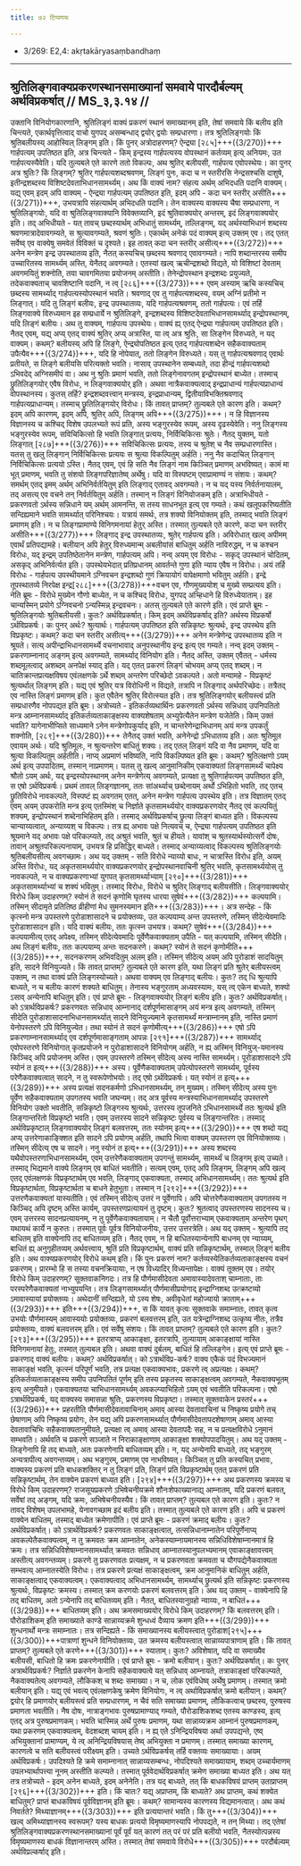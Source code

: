 ```yaml
---
title: ७२ टिप्पणयः

---
```

- 3/269: E2,4: akṛtakāryasaṃbandhaṃ

____________________________________________


## श्रुतिलिङ्गवाक्यप्रकरणस्थानसमाख्यानां समवाये पारदौर्बल्यम् अर्थविप्रकर्षात् // MS_३,३.१४ //

उक्तानि विनियोगकारणानि, श्रुतिलिङ्गं वाक्यं प्रकरणं स्थानं समाख्यानम् इति, तेषां समवाये किं बलीय इति चिन्त्यते, एकार्थवृत्तित्वाद् वाचो युगपद् असम्बन्धाद् द्वयोर् द्वयोः सम्प्रधारणा। तत्र श्रुतिलिङ्गयोः किं श्रुतिबलीयस्य् आहोस्विल् लिङ्गम् इति। किं पुनर् अत्रोदाहरणम्? ऐन्द्र्या [२८५]+++({3/270})+++ गार्हपत्यम् उपतिष्ठत इति, अत्र चिन्त्यते - किम् इन्द्रस्य गार्हपत्यस्य वोपस्थानं कर्तव्यम् इत्य् अनियमः, उत गार्हपत्यस्यैवेति। यदि तुल्यबले एते कारणे ततो विकल्पः, अथ श्रुतिर् बलीयसी, गार्हपत्य एवोपस्थेयः।
का पुनर् अत्र श्रुतिः? किं लिङ्गम्? श्रुतिर् गार्हपत्यशब्दश्रवणम्, लिङ्गं पुनः, कदा च न स्तरीरसि नेन्द्रसश्चसि दाशुषे, इतीन्द्रशब्दस्य विशिष्टदेवताभिधानसामर्थ्यम्। अथ किं वाक्यं नाम? संहत्य अर्थम् अभिदधति पदानि वाक्यम्। यद्य् एवम् इदम् अपि वाक्यम् - ऐन्द्र्या गार्हपत्यम् उपतिष्ठत इति, इदम् अपि - कदा चन स्तरीर् असीति+++({3/271})+++, उभयत्रापि संहत्यार्थम् अभिदधति पदानि। तेन वाक्यस्य वाक्यस्य चैषा सम्प्रधारणा, न श्रुतिलिङ्गयोः, यदि वा श्रुतिलिङ्गवाक्यानि विवेक्तव्यानि, इदं श्रुतिवाक्ययोर् अन्तरम्, इदं लिङ्गवाक्ययोर् इति।
तद् अभिधीयते - यत् तावच् छब्दस्यार्थम् अभिधातुं सामर्थ्यम्, तल्लिङ्गम्, यद् अर्थस्याभिधानं शब्दस्य श्रवणमात्रादेवावगम्यते, स श्रुत्यावगम्यते, श्रवणं श्रुतिः। एकार्थम् अनेकं पदं वाक्यम् इत्य् उक्तम् एव। तद् एतत् सर्वेष्व् एव वाक्येषु समवेतं विविक्तं च दृश्यते। इह तावत् कदा चन स्तरीर् असीत्य्+++({3/272})+++ अनेन मन्त्रेण इन्द्र उपस्थातव्य इति, नैतत् कस्यचिच् छब्दस्य श्रवणाद् एवावगम्यते। नापि शब्दान्तरस्य समीप उच्चारितस्य सामर्थ्यम् अस्ति, येनैतद् अवगम्यते। एतस्यां खल्व् ऋचीन्द्रशब्दो विद्यते, यो विशिष्टां देवताम् अवगमयितुं शक्नोति, तया चावगमितया प्रयोजनम् अस्तीति। तेनेन्द्रोपस्थान इन्द्रशब्दः प्रयुज्यते, तदेकवाक्यताच् चावशिष्टानि पदानि, न त्व् [२८६]+++({3/273})+++ एवम् अस्याम् ऋचि कस्यचिच् छब्दस्य सामर्थ्याद् गार्हपत्यस्योपस्थानं भवति। श्रवणाद् एव तु गार्हपत्यशब्दस्य, वयम् अग्निं प्रतीमो न लिङ्गात्। यदि तु लिङ्गं बलीयः, इन्द्र उपस्थातव्यः, यदि गार्हपत्यश्रवणम्, ततो गार्हपत्यः।
एवं तर्हि लिङ्गवाक्ये विरुध्यमान इह सम्प्रधार्ये न श्रुतिलिङ्गे, इन्द्रशब्दस्य विशिष्टदेवताभिधानसामर्थ्याद् इन्द्रोपस्थानम्, यदि लिङ्गं बलीयः। अथ तु वाक्यम्, गार्हपत्य उपस्थेयः। वाक्यं ह्य् एतद् ऐन्द्र्या गार्हपत्यम् उपतिष्ठत इति। नैतद् एवम्, यद्य् अप्य् एतद् वाक्यं श्रुतिर् अप्य् अत्रास्ति, या त्व् अत्र श्रुतिः, सा लिङ्गेन विरुध्यते, न यद् वाक्यम्। कथम्? बलीयस्य् अपि हि लिङ्गे, ऐन्द्र्योपतिष्ठत इत्य् एतद् गार्हपत्यशब्देन सहैकवाक्यताम् उपैत्यैव+++({3/274})+++, यदि हि नोपेयात्, ततो लिङ्गेन विरुध्यते। यस् तु गार्हपत्यश्रवणाद् एवार्थः प्रतीयते, स लिङ्गे बलीयसि परित्यक्तो भवति। नासाव् उपस्थानेन सम्बध्यते, तदा हीन्द्रं गार्हपत्यशब्दो ऽभिवदेद् अग्निसमीपं वा। अथ नु श्रुतिः प्रमाणं भवति, ततो लिङ्गेनावगतम् इन्द्रोपस्थानं बाध्येत। तस्माच् छ्रुतिलिङ्गयोर् एवैष विरोधः, न लिङ्गवाक्ययोर् इति। अथवा नात्रैकवाक्यत्वाद् इन्द्रप्राधान्यं गार्हपत्यप्राधान्यं वोपस्थानस्य। कुतस् तर्हि? इन्द्रशब्दवत्त्वान् मन्त्रस्य, इन्द्रप्राधान्यम्, द्वितीयाविभक्तिश्रवणाद् गार्हपत्यप्राधान्यम्। तस्माच् छ्रुतिलिङ्गयोर् विरोधः।
किं तावत् प्राप्तम्? तुल्यबले एते कारण इति। कथम्? इदम् अपि कारणम्, इदम् अपि, श्रुतिर् अपि, लिङ्गम् अपि+++({3/275})+++। न हि विज्ञानस्य विज्ञानस्य च कश्चिद् विशेष उपलभ्यते रूपं प्रति, अस्य भङ्गुरस्येव रूपम्, अस्य दृढस्येवेति। ननु लिङ्गस्य भङ्गुरस्येव रूपम्, सविचिकित्सो हि भवति लिङ्गात् प्रत्ययः, निर्विचिकित्सः श्रुतेः। नैतद् युक्तम्, यतो लिङ्गात् [२८७]+++({3/276})+++ सविचिकित्सः प्रत्ययः, तस्य च श्रुतेश् च नैव सम्प्रधारणास्ति। यतस् तु खलु लिङ्गान् निर्विचिकित्सः प्रत्ययः स श्रुत्या विकल्पितुम् अर्हति। ननु नैव कदाचिल् लिङ्गान् निर्विचिकित्सः प्रत्ययो ऽस्ति। नैतद् एवम्, एवं हि सति नैव लिङ्गं नाम किञ्चित् प्रमाणम् अभविष्यत्। कामं मा भूत् प्रमाणम्, भवति तु संशयो लिङ्गपरिज्ञातेष्व् अर्थेषु। यदि वा विस्पष्टम् एवाप्रामाण्यं न संशयः। कथम्? समर्थम् एतद् इमम् अर्थम् अभिनिर्वर्तयितुम् इति लिङ्गाद् एतावद् अवगम्यते। न च यद् यस्य निर्वर्तनायालम्, तद् असत्य् एव वचने तन् निर्वर्तयितुम् अर्हति। तस्मान् न लिङ्गं विनियोजकम् इति।
अत्राभिधीयते - प्रकरणवतो ऽर्थस्य सन्निधाने यम् अर्थम् आमनन्ति, स तस्य साधनभूत इत्य् एव गम्यते। कथं खलूपकरिष्यतीति सन्दिह्यमाने भवति सामर्थ्यात् परिनिश्चयः। यत्रायं समर्थः, तत्र शक्यो विनियोक्तम् इति, तस्माद् भवति लिङ्गं प्रमाणम् इति। न च लिङ्गप्रामाण्ये विनिगमनायां हेतुर् अस्ति। तस्मात् तुल्यबले एते कारणे, कदा चन स्तरीर् असीति+++({3/277})+++ लिङ्गाद् इन्द्र उपस्थातव्यः, श्रुतेर् गार्हपत्य इति। अविरोधात् खल्व् अपीमम् एवार्थं प्रतिपद्यामहे। बलीयान् अपि हेतुर् विरुध्यमान्म् अबलीयांसं बाधितुम् अर्हति नाविरुद्धम्, न च कश्चन विरोधः, यद् इन्द्रम् उपतिष्ठेतानेन मन्त्रेण, गार्हपत्यम् अपि।
नन्व् अयम् एव विरोधः - सकृद् उपस्थानं चोदितम्, असकृद् अभिनिर्वर्त्यत इति। उपस्थेयभेदात् प्रतिप्रधानम् आवर्तन्ते गुणा इति न्याय एवैष न विरोधः। अयं तर्हि विरोधः - गार्हपत्य उपस्थीयमाने ऽग्निवचन इन्द्रशब्दो गुणं क्रियायोगं वापेक्षमाणो भवितुम् अर्हति। इन्द्रे तूपस्थातव्ये निरपेक्ष इन्द्र[२८८]+++({3/278})+++वचन एव, गौणमुख्ययोश् च मुख्ये सम्प्रत्यय इति। नेति ब्रूमः - विरोधे मुख्येन गौणो बाध्येत, न च कश्चिद् विरोधः, युगपद् अभ्हिधाने हि विरुध्येयाताम्। इह चान्यस्मिन् प्रयोगे ऽग्निवचनो ऽन्यस्मिन्न् इन्द्रवचनः। अतस् तुल्यबले एते कारणे इति।
एवं प्राप्ते ब्रूमः - श्रुतिलिङ्गयोः श्रुतिबलीयसी। कुतः? अर्थविप्रकर्षात्। किम् इदम् अर्थविप्रकर्षाद् इति? अर्थस्य विप्रकर्षो ऽर्थविप्रकर्षः। कः पुनर् अर्थः? श्रुत्यार्थः। गार्हपत्यम् उपतिष्ठत इति सन्निकृष्टः श्रुत्यर्थः, इन्द्र उपस्थेय इति विप्रकृष्टः। कथम्? कदा चन स्तरीर् असीत्य्+++({3/279})+++ अनेन मन्त्रेणेन्द्र उपस्थातव्य इति न श्रूयते। सत्य् अपीन्द्राभिधानसामर्थ्ये वचनाभावाद् अनुपस्थानीय इन्द्र इत्य् एव गम्यते।
नन्व् इदम् उक्तम् - प्रकरणाम्नानाद् अङ्गम् इत्य् अवगम्यते, सामर्थ्याद् विनियोग इति। नैतद् अस्ति, उक्तम् एवैतत् - धर्मस्य शब्दमूलत्वाद् अशब्दम् अनपेक्षं स्याद् इति। यद् एतत् प्रकरणं लिङ्गं चोभयम् अप्य् एतद् शब्दम्। न चातिक्रान्तप्रत्यक्षविषय एवंलक्षणके ऽर्थे शब्दम् अन्तरेण परिच्छेदो ऽवकल्पते। अतो मन्यामहे - विप्रकृष्टं श्रुत्यर्थाल् लिङ्गम् इति। यद्य् एवं श्रुतिर् यत्र विरोधिनी न विद्यते, तत्रापि न लिङ्गाद् अर्थपरिच्छेदः। तत्रैतद् एव नास्ति लिङ्गं प्रमाणम् इति। कुत एवैतेन श्रुतिर् विरोत्स्यत इति। तत्र श्रुतिलिङ्गयोर् बलीयस्त्वं प्रति सम्प्रधारणैव नोपपद्यत इति ब्रूमः।
अत्रोच्यते - इतिकर्तव्यथार्थिनः प्रकरणवतो ऽर्थस्य सन्निधाव् उपनिपतितो मन्त्र आम्नानसामर्थ्याद् इतिकर्तव्यताकाङ्क्षस्य वाक्यशेषताम् अभ्युपेत्यैतेन मन्त्रेण यजेतेति। किम् उक्तं भवति? यागेनाभीप्सिते साध्यमाने ऽनेन मन्त्रेणोपकुर्याद् इति, न चान्तरेणेन्द्राभिधानम् अयं मन्त्र उपकर्तुं शक्नोति, [२८९]+++({3/280})+++ तेनैतद् उक्तं भवति, अनेनेन्द्रो ऽभिधातव्य इति। अतः श्रुतिमूल एवायम् अर्थः। यदि श्रुतिमूलः, न श्रुत्यन्तरेण बाधितुं शक्यः। तद् एतल् लिङ्गं यदि वा नैव प्रमाणम्, यदि वा श्रुत्या विकल्पितुम् अर्हतीति। नाप्य् अप्रमाणं भविष्यति, नापि विकल्पिष्यत इति ब्रूमः। कथम्? श्रुतिलक्षणो ऽयम् अर्थ इत्य् उपपादितम्, तस्मान् नाप्रमाणम्। यतस् तु खल्व् आनुमानिकीम् एकवाक्यतां लिङ्गसामर्थ्यं चापेक्ष्य श्रौतो ऽयम् अर्थः, यद् इन्द्रस्योपस्थानम् अनेन मन्त्रेणेत्य् अवगम्यते, प्रत्यक्षा तु श्रुतिगार्हपत्यम् उपतिष्ठत इति, स एषो ऽर्थविप्रकर्षः। प्रथमं तावल् लिङ्गज्ञानम्, ततः सांअर्थ्याच् छब्देनायम् अर्थो ऽभिहितो भवति, तद् एतच् छ्रुतिविरोधे नावकल्पते, विस्पष्टं ह्य् अवगतम् एतत्, अनेन मन्त्रेण गार्हपत्य उपस्थेय इति। तत्र विज्ञातम् एतद् एवम् अयम् उपकरोति मन्त्र इत्य् एतस्मिंश् च निर्ज्ञाते कृतसामर्थ्ययोर् वाक्यप्रकरणयोर् नैतद् एवं कल्पयितुं शक्यम्, इन्द्रोपस्थानं शब्देनाभिहितम् इति। तस्माद् अर्थविप्रकर्षाच् छ्रुत्या लिङ्गं बाध्यत इति।
विकल्पस्य चान्याय्यत्वात्, अन्याय्यश् च विकल्पः। तत्र ह्य् अभावः पक्षे नित्यवच् च, ऐन्द्र्या गार्हपत्यम् उपतिष्ठत इति श्रूयमाने यद् अभावः पक्षे परिकल्प्यते, तद् अश्रुतं भवति, श्रुतं च हीयते। यावांश् च श्रुतस्यार्थस्योत्सर्गे दोषः, तावान् अश्रुतपरिकल्पनायाम्, उभयत्र हि प्रसिद्धिर् बाध्यते। तस्माद् अन्याय्यत्वाद् विकल्पस्य श्रुतिलिङ्गयोः श्रुतिबलीयसीत्य् अवगच्छामः।
अथ यद् उक्तम् - सति विरोधे न्याय्यो बाधः, न चात्रास्ति विरोध इति, अयम् अस्ति विरोधः, यद् अकृतसामर्थ्ययोर् वाक्यप्रकरणयोर् इन्द्रोपस्थानवाचिनी श्रुतिर् भवति, कृतसामर्थ्ययोस् तु नावकल्पते, न च वाक्यप्रकरणाभ्यां युगपत् कृतसामर्थ्याभ्याम् [२९०]+++({3/281})+++ अकृतसामर्थ्याभ्यां च शक्यं भवितुम्। तस्माद् विरोधः, विरोधे च श्रुतिर् लिङ्गाद् बलीयसीति।
लिङ्गवाक्ययोर् विरोधे किम् उदाहरणम्? स्योनं ते सदनं कृणोमि घृतस्य धारया सुषेवं+++({3/282})+++ कल्पयामि। तस्मिन् सीदामृते प्रतितिष्ठ व्रीहीणां मेध सुमनस्यमान इति+++({3/283})+++। अत्र सन्देहः - किं कृत्स्नो मन्त्र उपस्तरणे पुरोडाशासादने च प्रयोक्तव्यः, उत कल्पयाम्य् अन्त उपस्तरणे, तस्मिन् सीदेत्येवमादिः पुरोडाशासादन इति। यदि वाक्यं बलीयः, ततः कृत्स्न उभयत्र। कथम्? सुषेवं+++({3/284})+++ कल्पयामीत्य् एतद् अपेक्ष्य, तस्मिन् सीदेत्येवमादिः पूर्वेणैकवाक्यताम् उपैति - यत् कल्पयामि, तस्मिन् सीदेति। अथ लिङ्गं बलीयः, ततः कल्पयाम्य् अन्तः सदनकरणे। कथम्? स्योनं ते सदनं कृणोमीति+++({3/285})+++, सदनकरणम् अभिवदितुम् अलम् इति। तस्मिन् सीदेत्य् अयम् अपि पुरोडाशं सादयितुम् इति, सादने विनियुज्यते।
किं तावत् प्राप्तम्? तुल्यबले एते कारण इति, यथा लिङ्गं प्रति श्रुतेर् बलीयस्त्वम् उक्तम्, न तथा वाक्यं प्रति लिङ्गस्योच्यते। अथवा वाक्यम् एव लिङ्गाद् बलीयः। कुतः? तद् धि श्रुत्यापि बाध्यते, न च बलीयः कारणं शक्यते बाधितुम्। तेनास्य भङ्गुरताम् अध्यवस्यामः, यस् त्व् एकेन बाध्यते, शक्यो ऽसाव् अन्येनापि बाधितुम् इति।
एवं प्राप्ते ब्रूमः - लिङ्गवाक्ययोर् लिङ्गं बलीय इति। कुतः? अर्थविप्रकर्षात्। को ऽत्रार्थविप्रकर्षः? प्रकरणवतः सन्निधाव् आम्नानाद् दर्शपूर्णमासाङ्गम् अयं मन्त्र इत्य् अवगम्यते, तस्मिन् सीदेति पुरोडाशासादनाभिधानसामर्थ्यात् सादने विनियुज्यमाने कृतसामर्थ्यं मन्त्राम्नानम् इति, नास्ति प्रमाणं येनोपस्तरणे ऽपि विनियुज्येत। तथा स्योनं ते सदनं कृणोमीत्य्+++({3/286})+++ एषो ऽपि प्रकरणाम्नानसामर्थ्याद् एव दर्शपूर्णमासाङ्गताम् आपन्नः [२९१]+++({3/287})+++ सामर्थ्याद् एवोपस्तरणे विनियोगात् कृतप्रयोजने न पुरोडाशासादने विनियोगम् अर्हति, न ह्य् अस्मिन् विनियुज्-यमानस्य किञ्चिद् अपि प्रयोजनम् अस्ति। एवम् उपस्तरणे तस्मिन् सीदेत्य् अस्य नास्ति सामर्थ्यम्। पूरोडाशासादने ऽपि स्योनं त इत्य्+++({3/288})+++ अस्य। पूर्वेणैकवाक्यताम् उपेत्योपस्तरणे सामर्थ्यम्, पूर्वस्य परेणैकवाक्यत्वात् सादने, न तु स्वरूपेणोभयोः। तद् एषो ऽर्थविप्रकर्षः।
यत् स्योनं त इत्य्+++({3/289})+++ अस्य प्रत्यक्षं सदनकर्मणो ऽभिधानसामर्थ्यम्, तन् मुख्यम्। तस्मिन् सीदेत्य् अस्य पुनः पूर्वेण सहैकवाक्यताम् उपगतस्य भवति जघन्यम्। तद् अत्र पूर्वस्य मन्त्रस्याभिधानसामर्थ्याद् उपस्तरणे विनियोग उक्तो भवतीति, सन्निकृष्टो लिङ्गस्य श्रुत्यर्थः, उत्तरस्य तूपजनिते ऽभिधानसामर्थ्ये ततः श्रुत्यर्थ इति लिङ्गान्तरितो विप्रकृष्टो भवति। एवम् उत्तरस्य सादने सन्निकृष्टः पूर्वस्य च लिङ्गान्तरितः। तस्माद् अर्थविप्रकृष्टाल् लिङ्गवाक्ययोर् लिङ्गं बलवत्तरम्, ततः स्योनम् इत्य्+++({3/290})+++ एष शब्दो यद्य् अप्य् उत्तरेणाकाङ्क्शित इति सादने ऽपि प्रयोगम् अर्हति, तथापि भित्वा वाक्यम् उपस्तरण एव विनियोक्तव्यः। तस्मिन् सीदेत्य् एष च सादने।
ननु स्योनं त इत्य्+++({3/291})+++ अस्य शब्दस्य यथैवोपस्तरणाभिधानसामर्थ्यम्, एवम् उत्तरेणैकवाक्यताम् उपगन्तुं सामर्थ्यम्, सामर्थ्यं च लिङ्गम् इत्य् उच्यते। तस्माद् भिद्यमाने वाक्ये लिङ्गम् एव बाधितं भवतीति। सत्यम् एवम्, एतद् अपि लिङ्गम्, लिङ्गम् अपि खल्व् एतद् एवंलक्षणकं विप्रकृष्टार्थम् एव भवति, लिङ्गाद् एकवाक्यता, तस्माद् अभिधानसामर्थ्यम्। ततः श्रुत्यर्थ इति विप्रकृष्टार्थता, विप्रकृष्टार्थता च बाधने हेतुभूता। तस्मान् न [२९२]+++({3/292})+++ उत्तरणैकवाक्यतां यास्यतीति। एवं तस्मिन् सीदेत्य् उत्तरं न पूर्वेणापि।
अपि चोत्तरेणैकवाक्यताम् उपगतस्य न किञ्चिद् अपि दृष्टम् अस्ति कार्यम्, उपस्तरणप्रत्यायनं तु दृष्टम्। कुतः? श्रुतत्वाद् उपस्तरणस्य सादनस्य च। एवम् उत्तरस्य सादनप्रत्यायनम्, न तु पूर्वेणैकवाक्यतायाम्। न चैतौ पूर्वोत्तराभ्याम् एकवाक्यताम् अन्तरेण पृथग् यथायथं कार्ये न कुरुतः। तस्मात् पूर्वः पूर्वत्र विनियोजनीयः, उत्तर उत्तरत्रेति।
अथ यद् उक्तम् - श्रुत्यापि तद् बाधितम् इति वाक्येनापि तद् बाधितव्यम् इति। नैतद् एवम्, न हि बाधितस्यान्येनापि बाधनम् एव न्याय्यम्, बाधितं ह्य् अनुगृहीतव्यम् अर्थवत्त्वाय, श्रुतिं प्रति विप्रकृष्टार्थम्, वाक्यं प्रति सन्निकृष्टार्थम्, तस्माल् लिङ्गं बलीय इति।
अथ वाक्यप्रकरणयोर् विरोधे कथम् इति। किं पुनः प्रकरणं नाम? कर्तव्यस्येतिकर्तव्यताकाङ्क्षस्य वचनं प्रकरणम्। प्रारम्भो हि स तस्या वचनक्रियायाः, न एष विध्यादिर् विध्यन्तापेक्षः। वाक्यं तूक्तम् एव। तयोर् विरोधे किम् उदाहरणम्? सूक्तवाकनिगदः। तत्र हि पौर्णमासीदेवता अमावास्यादेवताश् चाम्नाताः, ताः परस्परेणैकवाक्यतां नाभ्युपयन्ति। तत्र लिङ्गसामर्थ्यात् पौर्णमासीप्रयोगाद् इन्द्राग्निशब्द उत्क्रष्टव्यो ऽमावास्यायां प्रयोक्तव्यः। अथेदानीं सन्दिह्यते, यो ऽस्य शेषः, अवीवृधेतां महोज्यायो क्राताम्+++({3/293})+++ इति+++({3/294})+++, स किं यावत् कृत्वः सूक्तवाके समाम्नातः, तावत् कृत्व उभयोः पौर्णमास्यम् आवास्ययोः प्रयोक्तव्यः, प्रकरणं बलवत्तरम् इति, उत यत्रेन्द्राग्निशब्द उत्कृष्य नीतः, तत्रैव प्रयोक्तव्यः, वाक्यं बलवत्तरम् इति। एवं सर्वेषु संशयः।
किं तावत् प्राप्तम्? तुल्यबले एते कारण इति। कुतः? [२९३]+++({3/295})+++ इतरत्राप्य् आकाङ्क्षा, इतरत्रापि, तुल्यायाम् आकाङ्क्षायां नास्ति विनिगमनायां हेतुः, तस्मात् तुल्यबल इति। अथवा वाक्यं दुर्बलम्, बाधितं हि तल्लिङ्गेन।
इत्य् एवं प्राप्ते ब्रूमः - प्रकरणाद् वाक्यं बलीयः। कथम्? अर्थविप्रकर्षात्। को ऽत्रार्थविप्र-कर्षः? वाक्य एकैकं पदं विभज्यमानं साकाङ्क्षं भवति, कृत्स्नं परिपूर्णं भवति, तत्र प्रत्यक्ष एकवाक्यभावः, प्रकरणे त्व् अप्रत्यक्षः। कथम्? इतिकर्तव्यताकाङ्क्षस्य समीप उपनिपतितं पूर्णम् इति तस्य प्रकृतस्य साकाङ्क्षत्वम् अवगम्यते, नैकवाक्यभूतम् इत्य् अनुमीयते। एकवाक्यतया चाभिधानसामर्थ्यम् अवकल्प्याभिहितो ऽयम् एवं भवतीति परिकल्पना। एषो ऽत्रार्थविप्रकर्षः, यद् वाक्यस्य समासन्ना श्रुतिः, प्रकरणस्य विप्रकृष्टा। तस्मात् सूक्तवाकेन प्रस्तरं+++({3/296})+++ प्रहरतीति पौर्णमासीदेवतावाचिनाम् अमाव् आस्या देवतावाचिनां च निष्कृष्य प्रयोगे तच् छेषाणाम् अपि निष्कृष्य प्रयोगः, तेन यद्य् अपि प्रकरणसामर्थ्यात् पौर्णमासीदेवतापदशेषाणाम् अमाव् आस्या देवतावाचिभिः सहैकवाक्यतानुमीयते, प्रत्यक्षा त्व् अमाव् आस्या देवतापदैः सह, न च प्रत्यक्षविरोधे ऽनुमानं सम्भवति। अर्थवति च प्रकरणे सञ्जाते न निराकाङ्क्षाणाम् आकाङ्क्षा शक्योपपादयितुम्।
अथ यद् उक्तम् - लिङ्गेनापि हि तद् बाध्यते, अतः प्रकरणेनापि बाधितव्यम् इति। न, यद् अन्येनापि बाध्यते, तद् भङ्गुरम् अन्यत्रापीत्य् अवगन्तव्यम्। अथ भङ्गुरम्, प्रमाणम् एव नाभविष्यत्। किञ्चित् तु प्रति कस्यचित् प्रभावः, वाक्यस्य प्रकरणं प्रति बाधकशक्तिर् न तु लिङ्गं प्रति, लिङ्गं प्रति विप्रकृष्टार्थम् एतत् प्रकरणं प्रति सन्निकृष्टार्थम्, तेन वाक्येन प्रकरणं बाध्यत इति।
[२९४]+++({3/297})+++ अथ प्रकरणस्य क्रमस्य च विरोधे किम् उदाहरणम्? राजसूयप्रकरणे ऽभिषेचनीयक्रमे शौनःशेफाख्यानाद्य् आम्नातम्, यदि प्रकरणं बलवत्, सर्वेषां तद् अङ्गम्, यदि क्रमः, अभिषेचनीयस्यैव। किं तावत् प्राप्तम्? तुल्यबल एते कारण इति। कुतः? न तावद् विशेषम् उपलभामहे, येनावगच्छाम इदं बलीय इति। तस्मात् तुल्यबले एते कारण इति। अपि च प्रकरणं वाक्येन बाधितम्, तस्माद् बाध्येत क्रमेणापीति।
एवं प्राप्ते ब्रूमः - प्रकरणं क्रमाद् बलीयः। कुतः? अर्थविप्रकर्षात्। को ऽत्रार्थविप्रकर्षः? प्रकरणवतः साकाङ्क्षत्वात्, तत्सन्निधानाम्नातेन परिपूर्णेनाप्य् अवकल्पेतैकवाक्यत्वम्, न तु क्रमवतः क्रम आम्नातेन, अनेकस्याम्नायमानस्य सन्निधिविशेषाम्नानमात्रं हि क्रमः। तत्र सन्निधिविशेषाम्नानसामर्थ्यात् क्रमवतः सन्निधाव् आम्नातस्यानुपलभ्यमानम् एवाकाङ्क्षावत्त्वम् अस्तीत्य् अवगन्तव्यम्। प्रकरणे तु प्रकरणवतः प्रत्यक्षम्, न च प्रकरणवता क्रमवता च यौगपद्येनैकवाक्यता सम्भवत्य् आम्नातस्येति विरोधः। तत्र प्रकरणे प्रत्यक्षं साकाङ्क्षत्वम्, क्रम आनुमानिकं बाधितुम् अर्हति, साकाङ्क्षत्वाद् एकवाक्यत्वम्। एकवाक्यत्वाद् अभिधानसामर्थ्यम्, सामर्थ्याच् छ्रुत्यर्थ इति सन्निकृष्टः प्रकरणस्य श्रुत्यर्थः, विप्रकृष्टः क्रमस्य। तस्मात् क्रम करणयोः प्रकरणं बलवत्तरम् इति।
अथ यद् उक्तम् - वाक्येनापि हि तद् बाधितम्, अतो ऽन्येनापि तद् बाधितव्यम् इति। नैतत्, बाधितस्यानुग्रहो न्याय्यः, न बाधितं+++({3/298})+++ बाधितव्यम् इति।
अथ क्रमसमाख्ययोर् विरोधे किम् उदाहरणम्? किं बलवत्तरम् इति। पौरोडाशिकम् इति समाख्याते काण्डे सान्नाय्यक्रमे शुन्धध्वं दैव्याय क्रमण इति+++({3/299})+++ शुन्धनार्थो मन्त्रः समाम्नातः। तत्र सन्दिह्यते - किं समाख्यानस्य बलीयस्त्वात् पुरोडाश[२९५]+++({3/300})+++पात्राणां शुन्धने विनियोक्तव्यः, उत क्रमस्य बलीयस्त्वात् सान्नाय्यपात्राणाम् इति। किं तावत् प्राप्तम्? तुल्यबले एते करणे+++({3/301})+++ स्याताम्। कुतः? अविशेषात्, यदि वा समाख्यैव बलीयसी, बाधितो हि क्रमः प्रकरणेनापीति।
एवं प्राप्ते ब्रूमः - क्रमो बलीयान्। कुतः? अर्थविप्रकर्षात्। कः पुनर् अत्रार्थविप्रकर्षः? निर्ज्ञाते प्रकरणेन केनापि सहैकवाक्यत्वे यत् सन्निधाव् आम्नायते, तत्राकाङ्क्षां परिकल्प्यते, नैकवाक्यतेत्य् अवगम्यते, लौकिकश् च शब्दः समाख्या। न च, लोक एवंविधेष्व् अर्थेषु प्रमाणम्। तस्मात् क्रमो बलीयान् इति।
यद्य् एवं भवत्य् एवंलक्षणकेषु क्रमेण विनियोगः, न त्व् अर्थाविप्रकर्षात् क्रमो बलीयान्। कथम्? द्वयोर् हि प्रमाणयोर् बलीयस्त्वं प्रति सम्प्रधारणम्, न चैवं सति समाख्या प्रमाणम्, लौकिकत्वाच् छब्दस्य, पुरुषस्य प्रमाणता भवतीति। नैष दोषः, नात्राङ्गभावः पुरुषप्रामाण्याद् गम्यते, पौरोडाशिकशब्द एतस्य काण्डस्य, इत्य् एतद् अत्र पुरुषप्रमाणकम्। भवति चास्मिन्न् अर्थे पुरुषः प्रमाणम्, यथा सान्नाय्यक्रम आम्नानं पुरुषप्रमाणकम्, यथा प्रकरणम् एकवाक्यत्वम्, वेदशब्दश् चायम् इति। न ह्य् एते ऽनिन्द्रियविषया अर्था उपपद्यन्ते, एष्व् अभियुक्तानां प्रामाण्यम्, ये त्व् अनिन्द्रियविषयास् तेष्व् अभियुक्ता न प्रमाणम्। तस्मात् समाख्या कारणम्, कारणत्वे च सति बलीयस्त्वं परीक्ष्यम् इति।
उच्यते ऽर्थविप्रकर्षस् तर्हि वक्तव्यः समाख्यायाः। अयम् अर्थविप्रकर्षः। उपदिश्यते हि क्रमे समाम्नानात् सान्नाय्यसम्बन्धः, नोपदिश्यते समाख्यायाम्, शब्दम् उच्चार्यमाणम् उपलभ्यार्थापत्त्या नूनम् अस्तीति कल्प्यते। तस्मात् पूर्ववेदार्थविप्रकर्षात् क्रमेण समाख्या बाध्यत इति।
अथ यत् तत्र तत्रोच्यते - इदम् अनेन बाध्यते, इदम् अनेनेति। तत्र यद् बाध्यते, तत् किं बाधकविषयं प्राप्तम् उताप्राप्तम् [२९६]+++({3/302})+++ इति। किं चातः? यद्य् अप्राप्तम्, किं बाध्यते? अथ प्राप्तम्, कथं शक्येत बाधितुम्? प्राप्तं बाधकविषयं पूर्वविज्ञानम् इति ब्रूमः। कथम्? सामान्यस्य कारणस्य विद्यमानत्वात्। अथ कथं निवर्तते? मिथ्याज्ञानम्+++({3/303})+++ इति प्रत्ययान्तरं भवति। किं तु+++({3/304})+++ खल्व् अमिथ्याज्ञानस्य स्वरूपम्? यस्य बाधकः प्रत्ययो विमृष्यमाणस्यापि नोपपद्यते, न तन् मिथ्या। तद् एतेषां श्रुतिलिङ्गवाक्यप्रकरणस्थानसमाख्यानां पूर्वं पूर्वं यत् कारणं तत् परं परं प्रति बलीयो भवति, नैतस्योत्पन्नस्य विमृष्यमाणस्य बाधकं विज्ञानान्तरम् अस्ति। तस्मात् तेषां समवाये विरोधे+++({3/305})+++ परदौर्बल्यम् अर्थविप्रल्कर्षाद् इति।